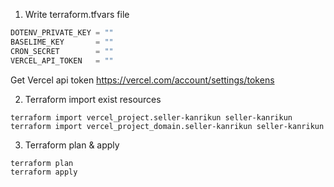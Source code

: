 1. Write terraform.tfvars file
```sample.tfvars
DOTENV_PRIVATE_KEY = ""
BASELIME_KEY       = ""
CRON_SECRET        = ""
VERCEL_API_TOKEN   = ""
```
Get Vercel api token
https://vercel.com/account/settings/tokens

2. Terraform import exist resources
```
terraform import vercel_project.seller-kanrikun seller-kanrikun
terraform import vercel_project_domain.seller-kanrikun seller-kanrikun
```

3. Terraform plan & apply
```
terraform plan
terraform apply
```
